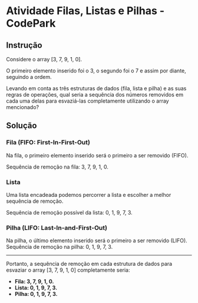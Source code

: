 # Atividade Filas, Listas e Pilhas - CodePark

## Instrução
Considere o array [3, 7, 9, 1, 0].

O primeiro elemento inserido foi o 3, o segundo foi o 7 e assim por diante, seguindo a ordem.

Levando em conta as três estruturas de dados (fila, lista e pilha) e as suas regras de operações, qual seria a sequência dos números removidos em cada uma delas para esvaziá-las completamente utilizando o array mencionado?

## Solução
### Fila (FIFO: First-In-First-Out)
Na fila, o primeiro elemento inserido será o primeiro a ser removido (FIFO).

Sequência de remoção na fila: 3, 7, 9, 1, 0.

### Lista
Uma lista encadeada podemos percorrer a lista e escolher a melhor sequência de remoção.

Sequência de remoção possível da lista: 0, 1, 9, 7, 3.

### Pilha (LIFO: Last-In-and-First-Out)
Na pilha, o último elemento inserido será o primeiro a ser removido (LIFO).
Sequência de remoção na pilha: 0, 1, 9, 7, 3.

---

Portanto, a sequência de remoção em cada estrutura de dados para esvaziar o array [3, 7, 9, 1, 0] completamente seria:

- **Fila: 3, 7, 9, 1, 0.**
- **Lista: 0, 1, 9, 7, 3.**
- **Pilha: 0, 1, 9, 7, 3.**
